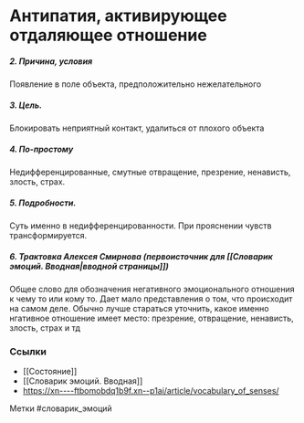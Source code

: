 #  Антипатия, активирующее отдаляющее отношение

##### 2. Причина, условия
Появление в поле объекта, предположительно нежелательного

##### 3. Цель.
Блокировать неприятный контакт, удалиться от плохого объекта

##### 4. По-простому
Недифференцированные, смутные отвращение, презрение, ненависть, злость, страх.

##### 5. Подробности.
Суть именно в недифференцированности. При прояснении чувств трансформируется.

##### 6. Трактовка Алексея Смирнова (первоисточник для [[Словарик эмоций. Вводная|вводной страницы]])
Общее слово для обозначения негативного эмоционального отношения к чему то или кому то. Дает мало представления о том, что происходит на самом деле. Обычно лучше стараться уточнить, какое именно нгативное отношение имеет место: презрение, отвращение, ненависть, злость, страх и тд


### Ссылки
- [[Состояние]]
- [[Словарик эмоций. Вводная]]
- https://xn----ftbomobdq1b9f.xn--p1ai/article/vocabulary_of_senses/



Метки #словарик_эмоций 

